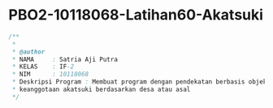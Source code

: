 # PBO2-10118068-Latihan60-Akatsuki
```java
/**
 *	
 * @author
 * NAMA     : Satria Aji Putra
 * KELAS    : IF-2
 * NIM      : 10118068
 * Deskripsi Program : Membuat program dengan pendekatan berbasis objek untuk menampilkan
 * keanggotaan akatsuki berdasarkan desa atau asal
 */
 ```
